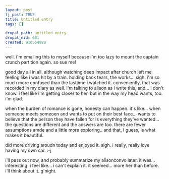 ```yaml
--- 
layout: post
lj_post: TRUE
title: Untitled entry
tags: []

drupal_path: untitled-entry
drupal_nid: 681
created: 910564980
---
```

well. i'm emailing this to myself because i'm too lazy to mount the captain
crunch partition again. so sue me!

good day all in all, although watching deep impact after church left me
feeling like i was hit by a train. holding back tears, the works... sigh.
i'm so much more confused than the lasttime i watched it. conveniently, that
was recorded in my diary as well. i'm talking to alison as i write this,
and... I don't know. i feel like i'm getting closer to her. but in the way
my head wants, too. i'm glad.

when the burden of romance is gone, honesty can happen. it's like... when
someone meets someoen and wants to put on their best face... wants to
believe that the person they have fallen for is everything they've wanted...
the questions are different and the answers are too. there are fewer
assumptions amde and a little more exploring.. and that, I guess, is what
makes it beautiful.

did more driving aroudn today and enjoyed it. sigh. i really, really love
having my own car. :-j

i'll pass out now, and probably summarize my alisonconvo later. it was...
interesting. i feel like... i can't explain it. it seemed... more her than
before. i'll think about it. g'night.
